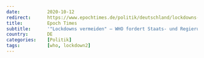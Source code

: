 ```yaml
---
date:          2020-10-12
redirect:      https://www.epochtimes.de/politik/deutschland/lockdowns-vermeiden-who-fordert-staats-und-regierungschefs-auf-andere-wege-zu-gehen-a3354789.html
title:         Epoch Times
subtitle:      '"Lockdowns vermeiden" – WHO fordert Staats- und Regierungschefs auf, andere Wege zu gehen'
country:       DE
categories:    [Politik]
tags:          [who, lockdown2]
---
```

